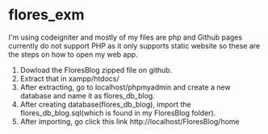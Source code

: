 # flores_exm

I'm using codeigniter and mostly of my files are php and Github pages currently do not support PHP as it only supports static website so these are the steps on how to open my web app.

1. Dowload the FloresBlog zipped file on github.
2. Extract that in xampp/htdocs/
3. After extracting, go to localhost/phpmyadmin and create a new database and name it as flores_db_blog.
4. After creating database(flores_db_blog), import the flores_db_blog.sql(which is found in my FloresBlog folder).
5. After importing, go click this link http://localhost/FloresBlog/home
